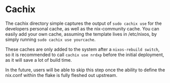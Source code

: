 # Cachix
The cachix directory simple captures the output of `sudo cachix use` for the
developers personal cache, as well as the nix-community cache. You can easily
add your own cache, assuming the template lives in /etc/nixos, by simply
running `sudo cachix use yourcache`.

These caches are only added to the system after a `nixos-rebuild switch`, so it
is recommended to call `cachix use nrdxp` before the initial deployment, as it
will save a lot of build time.

In the future, users will be able to skip this step once the ability to define
the nix.conf within the flake is fully fleshed out upstream.
